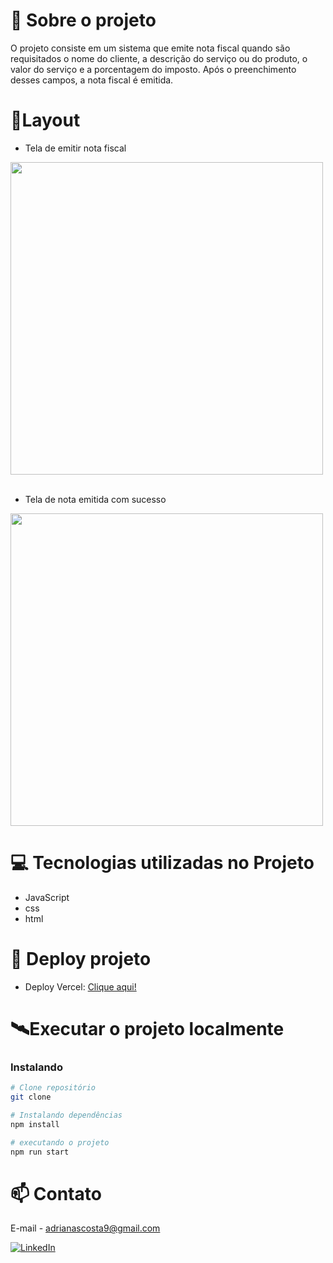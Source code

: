 # 📖 Sobre o projeto
O projeto consiste em um sistema que emite nota fiscal quando são requisitados o nome do cliente, a descrição do serviço ou do produto, o valor do serviço e a porcentagem do imposto. Após o preenchimento desses campos, a nota fiscal é emitida.



# 📱Layout 

- Tela de emitir nota fiscal

<div align="left"   > 
  <img height="500" src="https://github.com/Adrianaramss/teste---Saguitech/assets/111310311/8613041d-eab1-4c35-a776-c919c6f9038e"/>


  </div>
  </br>


  - Tela de nota emitida com sucesso
  
<div align="left" > 
<img height="500" src="https://github.com/Adrianaramss/teste---Saguitech/assets/111310311/ce348097-8eef-4d33-b6aa-5fd1a3781c70"/>


  </div>


# 💻 Tecnologias utilizadas no Projeto

- JavaScript
- css
- html


# 🔗 Deploy projeto
- Deploy Vercel: [Clique aqui!](https://teste-saguitech.vercel.app/)


# 🛰Executar o projeto localmente
### Instalando
```bash
# Clone repositório
git clone

# Instalando dependências
npm install

# executando o projeto
npm run start
```
# 📫 Contato
E-mail - adrianascosta9@gmail.com

[![LinkedIn](https://img.shields.io/badge/LinkedIn-0077B5?style=for-the-badge&logo=linkedin&logoColor=white)](https://www.linkedin.com/in/adriana-ramss/)
